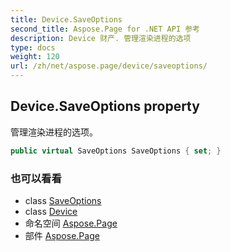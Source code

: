 ```yaml
---
title: Device.SaveOptions
second_title: Aspose.Page for .NET API 参考
description: Device 财产. 管理渲染进程的选项
type: docs
weight: 120
url: /zh/net/aspose.page/device/saveoptions/
---
```

## Device.SaveOptions property

管理渲染进程的选项。

```csharp
public virtual SaveOptions SaveOptions { set; }
```

### 也可以看看

* class [SaveOptions](../../saveoptions/)
* class [Device](../)
* 命名空间 [Aspose.Page](../../device/)
* 部件 [Aspose.Page](../../../)


